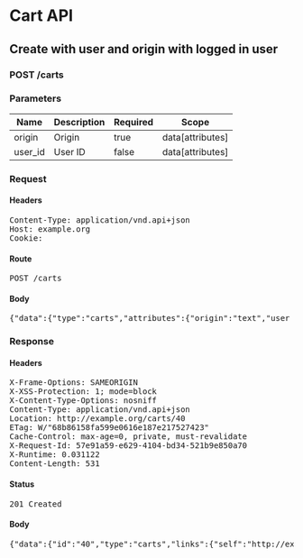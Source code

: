 # Cart API

## Create with user and origin with logged in user

### POST /carts

### Parameters

| Name | Description | Required | Scope |
|------|-------------|----------|-------|
| origin | Origin | true | data[attributes] |
| user_id | User ID | false | data[attributes] |

### Request

#### Headers

<pre>Content-Type: application/vnd.api+json
Host: example.org
Cookie: </pre>

#### Route

<pre>POST /carts</pre>

#### Body

<pre>{"data":{"type":"carts","attributes":{"origin":"text","user_id":1}}}</pre>

### Response

#### Headers

<pre>X-Frame-Options: SAMEORIGIN
X-XSS-Protection: 1; mode=block
X-Content-Type-Options: nosniff
Content-Type: application/vnd.api+json
Location: http://example.org/carts/40
ETag: W/&quot;68b86158fa599e0616e187e217527423&quot;
Cache-Control: max-age=0, private, must-revalidate
X-Request-Id: 57e91a59-e629-4104-bd34-521b9e850a70
X-Runtime: 0.031122
Content-Length: 531</pre>

#### Status

<pre>201 Created</pre>

#### Body

<pre>{"data":{"id":"40","type":"carts","links":{"self":"http://example.org/carts/40"},"attributes":{"user_id":1,"purchased_at":null,"created_at":"2018-05-14T06:13:03.192Z","updated_at":"2018-05-14T06:13:03.192Z","origin":"text"},"relationships":{"line_items":{"links":{"self":"http://example.org/carts/40/relationships/line_items","related":"http://example.org/carts/40/line_items"}},"cart_purchases":{"links":{"self":"http://example.org/carts/40/relationships/cart_purchases","related":"http://example.org/carts/40/cart_purchases"}}}}}</pre>
